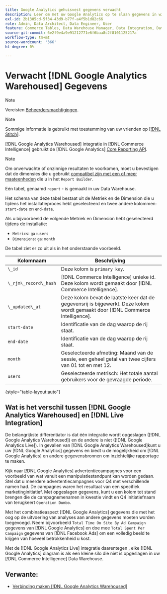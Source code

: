 ```yaml
---
title: Google Analytics gehuisvest gegevens verwacht
description: Leer om met uw Google Analytics op te slaan gegevens in wisselwerking te staan.
exl-id: 2b1305cd-5f34-43d9-b77f-a4f5b1d82c66
role: Admin, Data Architect, Data Engineer, User
feature: Commerce Tables, Data Warehouse Manager, Data Integration, Data Import/Export
source-git-commit: 6e2f9e4a9e91212771e6f6baa8c2f8101125217a
workflow-type: tm+mt
source-wordcount: '366'
ht-degree: 0%

---
```


# Verwacht [!DNL Google Analytics Warehoused] Gegevens

>[!NOTE]
>
>Vereisten [Beheerdersmachtigingen](../../../administrator/user-management/user-management.md).

>[!NOTE]
>
>Sommige informatie is gebruikt met toestemming van uw vrienden op [[!DNL Stitch]](https://www.stitchdata.com/docs/integrations/saas/google-analytics).

[!DNL Google Analytics Warehoused] integratie in [!DNL Commerce Intelligence] gebruikt de [!DNL Google Analytics] [Core Reporting API](https://developers.google.com/analytics/devguides/reporting/core/v3/).

>[!NOTE]
>
>Om onverwachte of onzinnige resultaten te voorkomen, moet u bevestigen dat de dimensies die u gebruikt [compatibel zijn met een of meer maateenheden](https://ga-dev-tools.google/dimensions-metrics-explorer/) die u in het `Report Builder`.

Eén tabel, genaamd `report` - is gemaakt in uw Data Warehouse.

Het schema van deze tabel bestaat uit de Metriek en de Dimension die u tijdens het installatieproces hebt geselecteerd en twee andere kolommen: `start-date` en `end-date`.

Als u bijvoorbeeld de volgende Metriek en Dimension hebt geselecteerd tijdens de installatie:

* `Metrics`: `ga:users`
* `Dimensions`: `ga:month`

De tabel ziet er zo uit als in het onderstaande voorbeeld.

| **Kolomnaam** | **Beschrijving** |
|-----|-----|
| `\_id` | Deze kolom is `primary key`. |
| `\_rjm\_record\_hash` | [!DNL Commerce Intelligence] unieke id. Deze kolom wordt gemaakt door [!DNL Commerce Intelligence]. |
| `\_updated\_at` | Deze kolom bevat de laatste keer dat de gegevensrij is bijgewerkt. Deze kolom wordt gemaakt door [!DNL Commerce Intelligence]. |
| `start-date` | Identificatie van de dag waarop de rij staat. |
| `end-date` | Identificatie van de dag waarop de rij staat. |
| `month` | Geselecteerde afmeting: Maand van de sessie, een geheel getal van twee cijfers van 01 tot en met 12. |
| `users` | Geselecteerde metrisch: Het totale aantal gebruikers voor de gevraagde periode. |

{style="table-layout:auto"}

## Wat is het verschil tussen [!DNL Google Analytics Warehoused] en [!DNL Live Integration]

De belangrijkste differentiator is dat één integratie wordt opgeslagen ([!DNL Google Analytics Warehoused]) en de andere is niet ([!DNL Google Analytics Live]). In gevallen van [!DNL Google Analytics Warehoused]kunt u uw [!DNL Google Analytics] gegevens en biedt u de mogelijkheid om [!DNL Google Analytics] en andere gegevensbronnen om inzichtelijke rapportage te maken.

Kijk naar [!DNL Google Analytics] advertentiecampagnes voor een voorbeeld van wat vanuit een manipulatiestandpunt kan worden gedaan. Stel dat u meerdere advertentiecampagnes voor Q4 met verschillende namen had. De campagnes waren het resultaat van een specifiek marketinginitiatief. Met opgeslagen gegevens, kunt u een kolom tot stand brengen die de campagnemenamen in kwestie vindt en Q4 initiatiefnaam van terugkeert `Operation Dumbo`.

Met het combinatieaspect [!DNL Google Analytics] gegevens die met het oog op de uitvoering van analyses aan andere gegevens moeten worden toegevoegd. Neem bijvoorbeeld `Total Time On Site By Ad Campaign` gegevens van [!DNL Google Analytics] en doe mee `Total Spent Per Campaign` gegevens van [!DNL Facebook Ads] om een volledig beeld te krijgen van hoeveel betrokkenheid u kost.

Met de [!DNL Google Analytics Live] integratie daarentegen , elke [!DNL Google Analytics] diagram is als een kleine silo die niet is opgeslagen in uw [!DNL Commerce Intelligence] Data Warehouse.

## Verwante:

* [Verbinding maken [!DNL Google Analytics Warehoused]](../integrations/google-analytics-warehoused.md)
